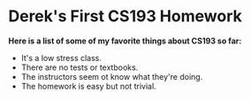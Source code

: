 # Derek's First CS193 Homework

**Here is a list of some of my favorite things about CS193 so far:**

- It's a low stress class.
- There are no tests or textbooks.
- The instructors seem ot know what they're doing.
- The homework is easy but not trivial.
